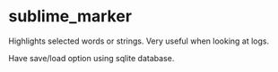 sublime_marker
==============

Highlights selected words or strings. Very useful when looking at logs.

Have save/load option using sqlite database.
